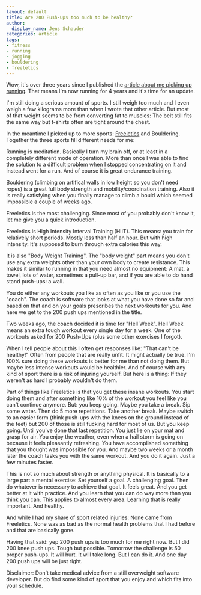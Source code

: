 ```yaml
---
layout: default
title: Are 200 Push-Ups too much to be healthy?
author:
  display_name: Jens Schauder
categories: article
tags:
- fitness
- running
- jogging
- bouldering
- freeletics
---
```

Wow, it's over three years since I published the [article about me picking up running](/2014/08/17/one-year-ago-my-life-changed/). 
That means I'm now running for 4 years and it's time for an update. 

I'm still doing a serious amount of sports. 
I still weigh too much and I even weigh a few kilograms more than when I wrote that other article.
But most of that weight seems to be from converting fat to muscles: 
The belt still fits the same way but t-shirts often are tight around the chest.

In the meantime I picked up to more sports: [Freeletics](https://www.freeletics.com) and Bouldering. 
Together the three sports fill different needs for me:

Running is meditation. 
Basically I turn my brain off, or at least in a completely different mode of operation.
More than once I was able to find the solution to a difficult problem when I stopped concentrating on it and instead went for a run. 
And of course it is great endurance training.

Bouldering (climbing on artifical walls in low height so you don't need ropes) is a great full body strength and mobility/coordination training. 
Also it is really satisfying when you finally manage to climb a bould which seemed impossible a couple of weeks ago.

Freeletics is the most challenging.
Since most of you probably don't know it, let me give you a quick introduction.

Freeletics is High Intensity Interval Training (HIIT). 
This means: you train for relatively short periods. 
Mostly less than half an hour.
But with high intensity.
It's supposed to burn through extra calories this way.

It is also "Body Weight Training". 
The "body weight" part means you don't use any extra weights other than your own body to create resistance. 
This makes it similar to running in that you need almost no equipment: A mat, a towel, lots of water, sometimes a pull-up bar, and if you are able to do hand stand push-ups: a wall.

You do either any workouts you like as often as you like or you use the "coach". 
The coach is software that looks at what you have done so far and based on that and on your goals prescribes the next workouts for you.
And here we get to the 200 push ups mentioned in the title.

Two weeks ago, the coach decided it is time for "Hell Week".
Hell Week means an extra tough workout every single day for a week.
One of the workouts asked for 200 Push-Ups (plus some other exercises I forgot).

When I tell people about this I often get responses like: "That can't be healthy!"
Often from people that are really unfit.
It might actually be true. 
I'm 100% sure doing these workouts is better for me than not doing them.
But maybe less intense workouts would be healthier.
And of course with any kind of sport there is a risk of injuring yourself.
But here is a thing: If they weren't as hard I probably wouldn't do them.

Part of things like Freeletics is that you get these insane workouts. 
You start doing them and after something like 10% of the workout you feel like you can't continue anymore.
But: you keep going. 
Maybe you take a break. 
Sip some water.
Then do 5 more repetitions.
Take another break. 
Maybe switch to an easier form (think push-ups with the knees on the ground instead of the feet) but 200 of those is still fucking hard for most of us.
But you keep going.
Until you've done that last repetition.
You just lie on your mat and grasp for air.
You enjoy the weather, even when a hail storm is going on because it feels pleasantly refreshing.
You have accomplished something that you thought was impossible for you. 
And maybe two weeks or a month later the coach tasks you with the same workout. 
And you do it again. 
Just a few minutes faster.

This is not so much about strength or anything physical. 
It is basically to a large part a mental exercise: Set yourself a goal. 
A challenging goal.
Then do whatever is necessary to achieve that goal.
It feels great.
And you get better at it with practice.
And you learn that you can do way more than you think you can. 
This applies to almost every area.
Learning that is really important.
And healthy.

And while I had my share of sport related injuries: None came from Freeletics. 
None was as bad as the normal health problems that I had before and that are basically gone.

Having that said: yep 200 push ups is too much for me right now. 
But I did 200 knee push ups.
Tough but possible.
Tomorrow the challenge is 50 proper push-ups.
It will hurt. 
It will take long.
But I can do it. 
And one day 200 push ups will be just right.

Disclaimer: Don't take medical advice from a still overweight software developer. 
But do find some kind of sport that you enjoy and which fits into your schedule. 